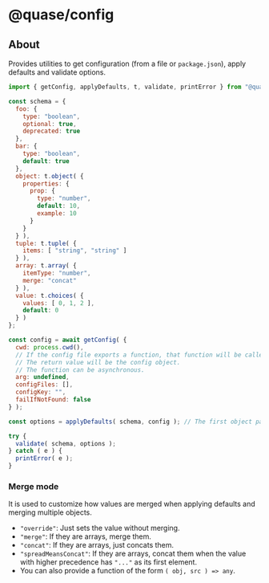 # @quase/config

## About

Provides utilities to get configuration (from a file or `package.json`), apply defaults and validate options.

```js
import { getConfig, applyDefaults, t, validate, printError } from "@quase/config";

const schema = {
  foo: {
    type: "boolean",
    optional: true,
    deprecated: true
  },
  bar: {
    type: "boolean",
    default: true
  },
  object: t.object( {
    properties: {
      prop: {
        type: "number",
        default: 10,
        example: 10
      }
    }
  } ),
  tuple: t.tuple( {
    items: [ "string", "string" ]
  } ),
  array: t.array( {
    itemType: "number",
    merge: "concat"
  } ),
  value: t.choices( {
    values: [ 0, 1, 2 ],
    default: 0
  } )
};

const config = await getConfig( {
  cwd: process.cwd(),
  // If the config file exports a function, that function will be called with this argument.
  // The return value will be the config object.
  // The function can be asynchronous.
  arg: undefined,
  configFiles: [],
  configKey: "",
  failIfNotFound: false
} );

const options = applyDefaults( schema, config ); // The first object passed (after schema) takes precedence

try {
  validate( schema, options );
} catch ( e ) {
  printError( e );
}
```

### Merge mode

It is used to customize how values are merged when applying defaults and merging multiple objects.

- `"override"`: Just sets the value without merging.
- `"merge"`: If they are arrays, merge them.
- `"concat"`: If they are arrays, just concats them.
- `"spreadMeansConcat"`: If they are arrays, concat them when the value with higher precedence has `"..."` as its first element.
- You can also provide a function of the form `( obj, src ) => any`.
